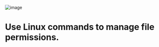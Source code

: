
![image](https://github.com/user-attachments/assets/aacf34a1-80b9-40c3-b479-a97eda38295f)


# Use Linux commands to manage file permissions.
